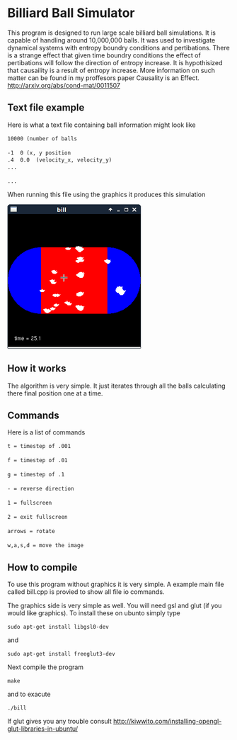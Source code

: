 # Billiard Ball Simulator

This program is designed to run large scale billiard ball simulations. It is capable of handling around 10,000,000 balls. It was used to investigate dynamical systems with entropy boundry conditions and pertibations. There is a strange effect that given time boundry conditions the effect of pertibations will follow the direction of entropy increase. It is hypothisized that causaility is a result of entropy increase. More information on such matter can be found in my proffesors paper Causality is an Effect.  http://arxiv.org/abs/cond-mat/0011507

## Text file example

Here is what a text file containing ball information might look like

```
10000 (number of balls

-1  0 (x, y position 
.4  0.0  (velocity_x, velocity_y) 
...

...
```

When running this file using the graphics it produces this simulation



![ScreenShot](https://github.com/loliverhennigh/Bill/blob/master/run_pic.png)


## How it works

The algorithm is very simple. It just iterates through all the balls calculating there final position one at a time. 

## Commands

Here is a list of commands

```
t = timestep of .001

f = timestep of .01

g = timestep of .1

- = reverse direction

1 = fullscreen

2 = exit fullscreen

arrows = rotate

w,a,s,d = move the image
```


## How to compile


To use this program without graphics it is very simple. A example main file called bill.cpp is provied to show all file io commands.

The graphics side is very simple as well. You will need gsl and glut (if you would like graphics). To install these on ubunto simply type

```
sudo apt-get install libgsl0-dev
```

and


```
sudo apt-get install freeglut3-dev
```

Next compile the program

```
make
```

and to exacute

```
./bill
```

If glut gives you any trouble consult http://kiwwito.com/installing-opengl-glut-libraries-in-ubuntu/









